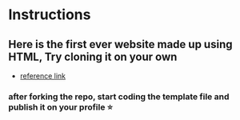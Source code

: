 # Instructions

## Here is the first ever website made up using HTML, Try cloning it on your own

- [reference link](http://info.cern.ch/hypertext/WWW/TheProject.html)

### after forking the repo, start coding the template file and publish it on your profile ⭐
